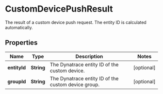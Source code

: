 

# CustomDevicePushResult

The result of a custom device push request. The entity ID is calculated automatically.

## Properties

| Name | Type | Description | Notes |
|------------ | ------------- | ------------- | -------------|
|**entityId** | **String** | The Dynatrace entity ID of the custom device. |  [optional] |
|**groupId** | **String** | The Dynatrace entity ID of the custom device group. |  [optional] |



